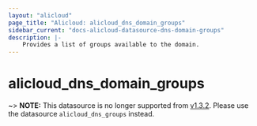 ```yaml
---
layout: "alicloud"
page_title: "Alicloud: alicloud_dns_domain_groups"
sidebar_current: "docs-alicloud-datasource-dns-domain-groups"
description: |-
    Provides a list of groups available to the domain.
---
```


# alicloud\_dns\_domain\_groups

~> **NOTE:** This datasource is no longer supported from [v1.3.2](https://github.com/alibaba/terraform-provider/releases/tag/V1.3.2). Please use the datasource `alicloud_dns_groups` instead.